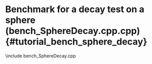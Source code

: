 Benchmark for a decay test on a sphere (bench_SphereDecay.cpp.cpp) {#tutorial_bench_sphere_decay}
==========================

\include bench_SphereDecay.cpp
